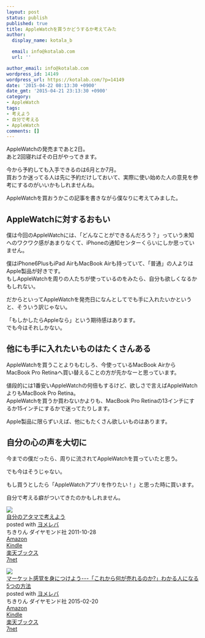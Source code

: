 ```yaml
---
layout: post
status: publish
published: true
title: AppleWatchを買うかどうするか考えてみた
author:
  display_name: kotala_b

  email: info@kotalab.com
  url: ''

author_email: info@kotalab.com
wordpress_id: 14149
wordpress_url: https://kotalab.com/?p=14149
date: '2015-04-22 08:13:30 +0900'
date_gmt: '2015-04-21 23:13:30 +0900'
category:
- AppleWatch
tags:
- 考えよう
- 自分で考える
- AppleWatch
comments: []
---
```

<p>AppleWatchの発売まであと2日。<br />
あと2回寝ればその日がやってきます。</p>
<p>今から予約しても入手できるのは6月とか7月。<br />
買おうか迷ってる人は先に予約だけしておいて、実際に使い始めた人の意見を参考にするのがいいかもしれませんね。</p>
<p>AppleWatchを買おうかこの記事を書きながら僕なりに考えてみました。<br />
<!--more--></p>
<h2>AppleWatchに対するおもい</h2>
<p>僕は今回のAppleWatchには、「どんなことができるんだろう？」っていう未知へのワクワク感があまりなくて、iPhoneの通知センターくらいにしか思っていません。</p>
<p>僕はiPhone6PlusもiPad AirもMacBook Airも持っていて、「普通」の人よりはApple製品が好きです。<br />
もしAppleWatchを周りの人たちが使っているのをみたら、自分も欲しくなるかもしれない。</p>
<p>だからといってAppleWatchを発売日になんとしてでも手に入れたいかというと、そういう訳じゃない。</p>
<p>「もしかしたらAppleなら」という期待感はあります。<br />
でも今はそれしかない。</p>
<h2>他にも手に入れたいものはたくさんある</h2>
<p>AppleWatchを買うことよりもむしろ、今使っているMacBook AirからMacBook Pro Retinaへ買い替えることの方が先かなーと思っています。</p>
<p>値段的には1番安いAppleWatchの何倍もするけど、欲しさで言えばAppleWatchよりもMacBook Pro Retina。<br />
AppleWatchを買うか買わないかよりも、MacBook Pro Retinaの13インチにするか15インチにするかで迷ってたりします。</p>
<p>Apple製品に限らずいえば、他にもたくさん欲しいものはあります。</p>
<h2>自分の心の声を大切に</h2>
<p>今までの僕だったら、周りに流されてAppleWatchを買っていたと思う。</p>
<p>でも今はそうじゃない。</p>
<p>もし買うとしたら「AppleWatchアプリを作りたい！」と思った時に買います。</p>
<p>自分で考える癖がついてきたのかもしれません。</p>
<div class="booklink-box">
<div class="booklink-image"><a href="https://www.amazon.co.jp/exec/obidos/asin/4478017034/same-22/" rel="nofollow" target="_blank"><img src="https://images-fe.ssl-images-amazon.com/images/I/51-9XYcXd8L._SL160_.jpg" style="border: none;" /></a></div>
<div class="booklink-info">
<div class="booklink-name"><a href="https://www.amazon.co.jp/exec/obidos/asin/4478017034/same-22/" rel="nofollow" target="_blank">自分のアタマで考えよう</a>
<div class="booklink-powered-date">posted with <a href="https://yomereba.com" rel="nofollow" target="_blank">ヨメレバ</a></div>
</div>
<div class="booklink-detail">ちきりん ダイヤモンド社 2011-10-28    </div>
<div class="booklink-link2">
<div class="shoplinkamazon"><a href="https://www.amazon.co.jp/exec/obidos/asin/4478017034/same-22/" rel="nofollow" target="_blank">Amazon</a></div>
<div class="shoplinkkindle"><a href="https://www.amazon.co.jp/exec/obidos/ASIN/B0081WMC6O/same-22/" rel="nofollow" target="_blank">Kindle</a></div>
<div class="shoplinkrakuten"><a href="http://c.af.moshimo.com/af/c/click?a_id=374939&p_id=56&pc_id=56&pl_id=637&s_v=b5Rz2P0601xu&url=http%3A%2F%2Fbooks.rakuten.co.jp%2Frb%2F11369129%2F" rel="nofollow" target="_blank">楽天ブックス</a><img src="http://i.af.moshimo.com/af/i/impression?a_id=374939&p_id=56&pc_id=56&pl_id=637" width="1" height="1" style="border:none;"></div>
<div class="shoplinkseven"><a href="https://ck.jp.ap.valuecommerce.com/servlet/referral?sid=2967684&pid=881104827&vc_url=http%3A%2F%2Fwww.7netshopping.jp%2Fbooks%2Fsearch_result%2F%3Fctgy%3Dbooks%26code%3D4478017034" target="_blank">7net</a><img src="http://atq.ad.valuecommerce.com/servlet/atq/gifbanner?sid=2967684&pid=881104827" height="1" width="1" border="0"></div>
</p></div>
</div>
<div class="booklink-footer"></div>
</div>
<div class="booklink-box">
<div class="booklink-image"><a href="https://www.amazon.co.jp/exec/obidos/asin/4478064784/same-22/" rel="nofollow" target="_blank"><img src="https://images-fe.ssl-images-amazon.com/images/I/51GLVSqdPLL._SL160_.jpg" style="border: none;" /></a></div>
<div class="booklink-info">
<div class="booklink-name"><a href="https://www.amazon.co.jp/exec/obidos/asin/4478064784/same-22/" rel="nofollow" target="_blank">マーケット感覚を身につけよう---「これから何が売れるのか?」わかる人になる5つの方法</a>
<div class="booklink-powered-date">posted with <a href="https://yomereba.com" rel="nofollow" target="_blank">ヨメレバ</a></div>
</div>
<div class="booklink-detail">ちきりん ダイヤモンド社 2015-02-20    </div>
<div class="booklink-link2">
<div class="shoplinkamazon"><a href="https://www.amazon.co.jp/exec/obidos/asin/4478064784/same-22/" rel="nofollow" target="_blank">Amazon</a></div>
<div class="shoplinkkindle"><a href="https://www.amazon.co.jp/exec/obidos/ASIN/B00TPC8JXE/same-22/" rel="nofollow" target="_blank">Kindle</a></div>
<div class="shoplinkrakuten"><a href="http://c.af.moshimo.com/af/c/click?a_id=374939&p_id=56&pc_id=56&pl_id=637&s_v=b5Rz2P0601xu&url=http%3A%2F%2Fbooks.rakuten.co.jp%2Frb%2F13092091%2F" rel="nofollow" target="_blank">楽天ブックス</a><img src="http://i.af.moshimo.com/af/i/impression?a_id=374939&p_id=56&pc_id=56&pl_id=637" width="1" height="1" style="border:none;"></div>
<div class="shoplinkseven"><a href="https://ck.jp.ap.valuecommerce.com/servlet/referral?sid=2967684&pid=881104827&vc_url=http%3A%2F%2Fwww.7netshopping.jp%2Fbooks%2Fsearch_result%2F%3Fctgy%3Dbooks%26code%3D4478064784" target="_blank">7net</a><img src="http://atq.ad.valuecommerce.com/servlet/atq/gifbanner?sid=2967684&pid=881104827" height="1" width="1" border="0"></div>
</p></div>
</div>
<div class="booklink-footer"></div>
</div>
